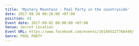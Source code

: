 ```yaml
---
title: 'Mystery Mountain : Pool Party in the countryside'
date: 2017-08-30 00:28:00 +07:00
position: 41
Event date: 2017-09-02 00:00:00 +07:00
Venue: Secret Location
Event URL: https://www.facebook.com/events/161405327766449/
Genre: POOL PARTY
---
```


